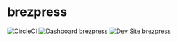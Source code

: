 # brezpress

[![CircleCI](https://circleci.com/gh/pantheonsteve/brezpress.svg?style=shield)](https://circleci.com/gh/pantheonsteve/brezpress)
[![Dashboard brezpress](https://img.shields.io/badge/dashboard-brezpress-yellow.svg)](https://dashboard.pantheon.io/sites/5f9d0e3d-b38b-4e1b-b020-1855fb8ce0f0#dev/code)
[![Dev Site brezpress](https://img.shields.io/badge/site-brezpress-blue.svg)](http://dev-brezpress.pantheonsite.io/)
